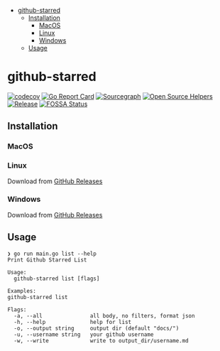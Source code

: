 <!--ts-->
   * [github-starred](./readme.md#github-starred)
      * [Installation](./readme.md#installation)
         * [MacOS](./readme.md#macos)
         * [Linux](./readme.md#linux)
         * [Windows](./readme.md#windows)
      * [Usage](./readme.md#usage)

<!-- Added by: runner, at: Sat Apr 10 10:16:31 UTC 2021 -->

<!--te-->
# github-starred

[![codecov](https://codecov.io/gh/yiranzai/github-starred/branch/master/graph/badge.svg)](https://codecov.io/gh/yiranzai/github-starred)
[![Go Report Card](https://goreportcard.com/badge/github.com/yiranzai/github-starred)](https://goreportcard.com/report/github.com/yiranzai/github-starred)
[![Sourcegraph](https://sourcegraph.com/github.com/yiranzai/github-starred/-/badge.svg)](https://sourcegraph.com/github.com/yiranzai/github-starred?badge)
[![Open Source Helpers](https://www.codetriage.com/yiranzai/github-starred/badges/users.svg)](https://www.codetriage.com/yiranzai/github-starred)
[![Release](https://img.shields.io/github/release/yiranzai/github-starred.svg?style=flat-square)](https://github.com/yiranzai/github-starred/releases)
[![FOSSA Status](https://app.fossa.com/api/projects/git%2Bgithub.com%2Fyiranzai%2Fgithub-starred.svg?type=shield)](https://app.fossa.com/projects/git%2Bgithub.com%2Fyiranzai%2Fgithub-starred?ref=badge_shield)

## Installation

### MacOS

### Linux

Download from [GitHub Releases](https://github.com/yiranzai/github-starred/releases)

### Windows

Download from [GitHub Releases](https://github.com/yiranzai/github-starred/releases)

## Usage

```shell
❯ go run main.go list --help
Print Github Starred List

Usage:
  github-starred list [flags]

Examples:
github-starred list

Flags:
  -a, --all               all body, no filters, format json
  -h, --help              help for list
  -o, --output string     output dir (default "docs/")
  -u, --username string   your github username
  -w, --write             write to output_dir/username.md

```
